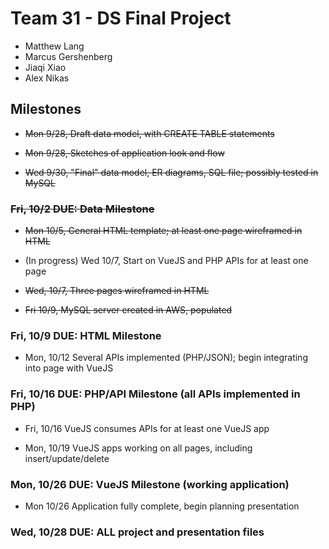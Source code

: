 # Team 31 - DS Final Project

* Matthew Lang
* Marcus Gershenberg
* Jiaqi Xiao
* Alex Nikas

## Milestones 
* ~~Mon 9/28, Draft data model, with CREATE TABLE statements~~

* ~~Mon 9/28, Sketches of application look and flow~~

* ~~Wed 9/30, "Final" data model, ER diagrams, SQL file; possibly tested in MySQL~~

### ~~Fri, 10/2 DUE: Data Milestone~~

* ~~Mon 10/5, General HTML template; at least one page wireframed in HTML~~

* (In progress) Wed 10/7, Start on VueJS and PHP APIs for at least one page

* ~~Wed, 10/7, Three pages wireframed in HTML~~

* ~~Fri 10/9, MySQL server created in AWS, populated~~

### Fri, 10/9 DUE: HTML Milestone 

* Mon, 10/12 Several APIs implemented (PHP/JSON); begin integrating into page with VueJS

### Fri, 10/16 DUE: PHP/API Milestone (all APIs implemented in PHP)

* Fri, 10/16 VueJS consumes APIs for at least one VueJS app

* Mon, 10/19 VueJS apps working on all pages, including insert/update/delete

### Mon, 10/26 DUE: VueJS Milestone (working application)

* Mon 10/26 Application fully complete, begin planning presentation

### Wed, 10/28 DUE: ALL project and presentation files
